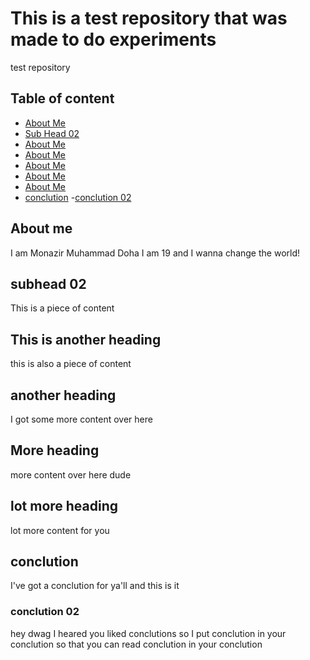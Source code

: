 # This is a test repository that was made to do experiments
test repository

## Table of content
- [About Me](#about-me)
- [Sub Head 02](#subhead-02)
- [About Me](#about-me)
- [About Me](#about-me)
- [About Me](#about-me)
- [About Me](#about-me)
- [About Me](#about-me)
- [conclution](#conclution)
    -[conclution 02](#conclution-02)

## About me

I am Monazir Muhammad Doha
I am 19 and I wanna change the world!

## subhead 02
This is a piece of content 

## This is another heading
this 
is 
also 
a 
piece of
content

## another heading
I 
got 
some 
more content
over here

## More heading
more 
content
over 
here 
dude

## lot more heading
lot 
more 
content
for you

## conclution
I've
got 
a
conclution
for 
ya'll
and 
this is it

### conclution 02
hey 
dwag
I
heared
you
liked
conclutions
so
I 
put 
conclution
in
your 
conclution
so
that 
you
can 
read 
conclution
in
your
conclution
